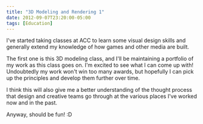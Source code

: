 ```yaml
---
title: "3D Modeling and Rendering 1"
date: 2012-09-07T23:20:00-05:00
tags: [Education]
---
```

I've started taking classes at ACC to learn some visual design skills and
generally extend my knowledge of how games and other media are built.

The first one is this 3D modeling class, and I'll be maintaining a portfolio of
my work as this class goes on. I'm excited to see what I can come up with!
Undoubtedly my work won't win too many awards, but hopefully I can pick up the
principles and develop them further over time.

I think this will also give me a better understanding of the thought process that
design and creative teams go through at the various places I've worked now and in
the past.

Anyway, should be fun! :D
